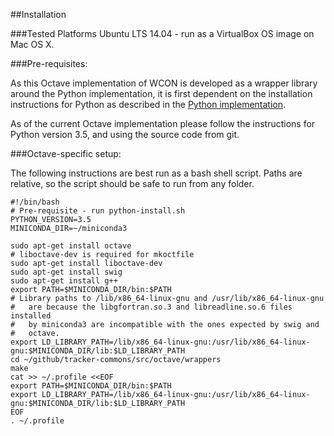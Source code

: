 ##Installation

###Tested Platforms
Ubuntu LTS 14.04 - run as a VirtualBox OS image on Mac OS X.

###Pre-requisites:

As this Octave implementation of WCON is developed as a wrapper
library around the Python implementation, it is first dependent on the
installation instructions for Python as described in the [Python
implementation](../Python/INSTALL.md).

As of the current Octave implementation please follow the instructions
for Python version 3.5, and using the source code from git.

###Octave-specific setup:

The following instructions are best run as a bash shell script. Paths
are relative, so the script should be safe to run from any folder.

```
#!/bin/bash
# Pre-requisite - run python-install.sh
PYTHON_VERSION=3.5
MINICONDA_DIR=~/miniconda3

sudo apt-get install octave
# liboctave-dev is required for mkoctfile
sudo apt-get install liboctave-dev
sudo apt-get install swig
sudo apt-get install g++
export PATH=$MINICONDA_DIR/bin:$PATH
# Library paths to /lib/x86_64-linux-gnu and /usr/lib/x86_64-linux-gnu
#   are because the libgfortran.so.3 and libreadline.so.6 files installed
#   by miniconda3 are incompatible with the ones expected by swig and
#   octave.
export LD_LIBRARY_PATH=/lib/x86_64-linux-gnu:/usr/lib/x86_64-linux-gnu:$MINICONDA_DIR/lib:$LD_LIBRARY_PATH
cd ~/github/tracker-commons/src/octave/wrappers
make
cat >> ~/.profile <<EOF
export PATH=$MINICONDA_DIR/bin:$PATH
export LD_LIBRARY_PATH=/lib/x86_64-linux-gnu:/usr/lib/x86_64-linux-gnu:$MINICONDA_DIR/lib:$LD_LIBRARY_PATH
EOF
. ~/.profile
```
